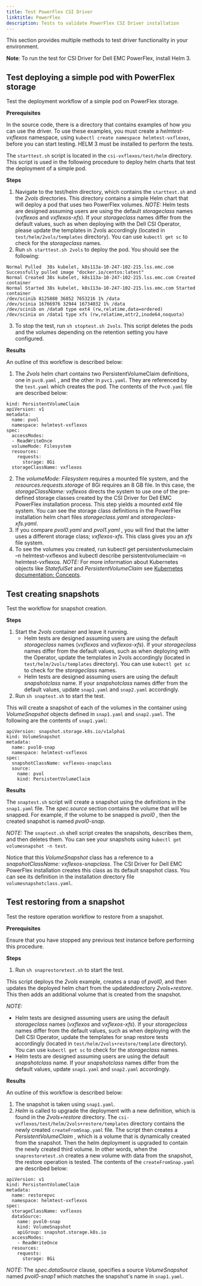 ```yaml
---
title: Test PowerFlex CSI Driver
linktitle: PowerFlex
description: Tests to validate PowerFlex CSI Driver installation
---
```


This section provides multiple methods to test driver functionality in your environment.

**Note**: To run the test for CSI Driver for Dell EMC PowerFlex, install Helm 3.

## Test deploying a simple pod with PowerFlex storage

Test the deployment workflow of a simple pod on PowerFlex storage.

**Prerequisites**

In the source code, there is a directory that contains examples of how you can use the driver. To use these examples, you must create a _helmtest-vxflexos_ namespace, using `kubectl create namespace helmtest-vxflexos`, before you can start testing. HELM 3 must be installed to perform the tests.

The `starttest.sh` script is located in the `csi-vxflexos/test/helm` directory. This script is used in the following procedure to deploy helm charts that test the deployment of a simple pod.

**Steps**

1. Navigate to the test/helm directory, which contains the `starttest.sh` and the _2vols_ directories. This directory contains a simple Helm chart that will deploy a pod that uses two PowerFlex volumes.
*NOTE:* Helm tests are designed assuming users are using the default _storageclass_ names (_vxflexos_ and _vxflexos-xfs_). If your _storageclass_ names differ from the default values, such as when deploying with the Dell CSI Operator, please update the templates in 2vols accordingly (located in `test/helm/2vols/templates` directory). You can use `kubectl get sc` to check for the _storageclass_ names.
2. Run `sh starttest.sh 2vols` to deploy the pod. You should see the following:
```
Normal Pulled  38s kubelet, k8s113a-10-247-102-215.lss.emc.com Successfully pulled image "docker.io/centos:latest"
Normal Created 38s kubelet, k8s113a-10-247-102-215.lss.emc.com Created container
Normal Started 38s kubelet, k8s113a-10-247-102-215.lss.emc.com Started container
/dev/scinib 8125880 36852 7653216 1% /data
/dev/scinia 16766976 32944 16734032 1% /data
/dev/scinib on /data0 type ext4 (rw,relatime,data=ordered)
/dev/scinia on /data1 type xfs (rw,relatime,attr2,inode64,noquota)
```
3. To stop the test, run `sh stoptest.sh 2vols`. This script deletes the pods and the volumes depending on the retention setting you have configured.

**Results**

An outline of this workflow is described below:
1. The _2vols_ helm chart contains two PersistentVolumeClaim definitions, one in `pvc0.yaml` , and the other in `pvc1.yaml`. They are referenced by the `test.yaml` which creates the pod. The contents of the `Pvc0.yaml` file are described below:
```
kind: PersistentVolumeClaim
apiVersion: v1
metadata:
  name: pvol
  namespace: helmtest-vxflexos
spec:
  accessModes:
  - ReadWriteOnce
  volumeMode: Filesystem
  resources:
    requests:
      storage: 8Gi
  storageClassName: vxflexos
```
2. The _volumeMode: Filesystem_ requires a mounted file system, and the _resources.requests.storage_ of 8Gi requires an 8 GB file. In this case, the _storageClassName: vxflexos_ directs the system to use one of the pre-defined storage classes created by the CSI Driver for Dell EMC PowerFlex installation process. This step yields a mounted _ext4_ file system. You can see the storage class definitions in the PowerFlex installation helm chart files _storageclass.yaml_ and _storageclass-xfs.yaml_.
3. If you compare _pvol0.yaml_ and _pvol1.yaml_ , you will find that the latter uses a different storage class; _vxflexos-xfs_. This class gives you an _xfs_ file system.
4. To see the volumes you created, run kubectl get persistentvolumeclaim –n helmtest-vxflexos and kubectl describe persistentvolumeclaim –n helmtest-vxflexos.
*NOTE:* For more information about Kubernetes objects like _StatefulSet_ and _PersistentVolumeClaim_ see [Kubernetes documentation: Concepts](https://kubernetes.io/docs/concepts/).

## Test creating snapshots

Test the workflow for snapshot creation. 

**Steps**

1. Start the _2vols_ container and leave it running.
    - Helm tests are designed assuming users are using the default _storageclass_ names (_vxflexos_ and _vxflexos-xfs_). If your _storageclass_ names differ from the default values, such as when deploying with the Operator, update the templates in 2vols accordingly (located in `test/helm/2vols/templates` directory). You can use `kubectl get sc` to check for the _storageclass_ names.
    - Helm tests are designed assuming users are using the default _snapshotclass_ name. If your _snapshotclass_ names differ from the default values, update `snap1.yaml` and `snap2.yaml` accordingly.
2. Run `sh snaptest.sh` to start the test.

This will create a snapshot of each of the volumes in the container using _VolumeSnapshot_ objects defined in `snap1.yaml` and `snap2.yaml`. The following are the contents of `snap1.yaml`:

```
apiVersion: snapshot.storage.k8s.io/v1alpha1
kind: VolumeSnapshot
metadata:
  name: pvol0-snap
  namespace: helmtest-vxflexos
spec:
  snapshotClassName: vxflexos-snapclass
  source:
    name: pvol
    kind: PersistentVolumeClaim
```

**Results**

The `snaptest.sh` script will create a snapshot using the definitions in the `snap1.yaml` file. The _spec.source_ section contains the volume that will be snapped. For example, if the volume to be snapped is _pvol0_ , then the created snapshot is named _pvol0-snap_.

*NOTE:* The `snaptest.sh` shell script creates the snapshots, describes them, and then deletes them. You can see your snapshots using `kubectl get volumesnapshot -n test`.

Notice that this _VolumeSnapshot_ class has a reference to a _snapshotClassName: vxflexos-snapclass_. The CSI Driver for Dell EMC PowerFlex installation creates this class as its default snapshot class. You can see its definition in the installation directory file `volumesnapshotclass.yaml`.

## Test restoring from a snapshot

Test the restore operation workflow to restore from a snapshot.

**Prerequisites**

Ensure that you have stopped any previous test instance before performing this procedure.

**Steps**

1. Run `sh snaprestoretest.sh` to start the test.

This script deploys the _2vols_ example, creates a snap of _pvol0_, and then updates the deployed helm chart from the updateddirectory _2vols+restore_. This then adds an additional volume that is created from the snapshot.

*NOTE:*
- Helm tests are designed assuming users are using the default _storageclass_ names (_vxflexos_ and _vxflexos-xfs_). If your _storageclass_ names differ from the default values, such as when deploying with the Dell CSI Operator, update the templates for snap restore tests accordingly (located in `test/helm/2vols+restore/template` directory). You can use `kubectl get sc` to check for the _storageclass_ names.
- Helm tests are designed assuming users are using the default _snapshotclass_ name. If your _snapshotclass_ names differ from the default values, update `snap1.yaml` and `snap2.yaml` accordingly.

**Results**

An outline of this workflow is described below:
1. The snapshot is taken using `snap1.yaml`.
2. _Helm_ is called to upgrade the deployment with a new definition, which is found in the _2vols+restore_ directory. The `csi-vxflexos/test/helm/2vols+restore/templates` directory contains the newly created `createFromSnap.yaml` file. The script then creates a _PersistentVolumeClaim_ , which is a volume that is dynamically created from the snapshot. Then the helm deployment is upgraded to contain the newly created third volume. In other words, when the `snaprestoretest.sh` creates a new volume with data from the snapshot, the restore operation is tested. The contents of the `createFromSnap.yaml` are described below:

```
apiVersion: v1
kind: PersistentVolumeClaim
metadata:
  name: restorepvc
  namespace: helmtest-vxflexos
spec:
  storageClassName: vxflexos
  dataSource:
    name: pvol0-snap
    kind: VolumeSnapshot
    apiGroup: snapshot.storage.k8s.io
  accessModes:
    - ReadWriteOnce
  resources:
    requests:
      storage: 8Gi
```

*NOTE:* The _spec.dataSource_ clause, specifies a source _VolumeSnapshot_ named _pvol0-snap1_ which matches the snapshot's name in `snap1.yaml`.
